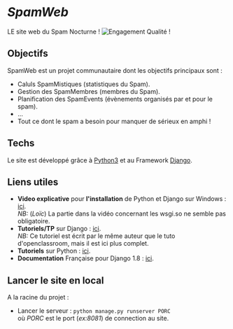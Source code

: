 # _*SpamWeb*_
LE site web du Spam Nocturne !
![Engagement Qualité !](http://verandas-tahon.fr/wp-content/uploads/2013/02/Fotolia_38099128_XS-e1362571952133.jpg)

## Objectifs
SpamWeb est un projet communautaire dont les objectifs principaux sont :
* Caluls SpamMistiques (statistiques du Spam).
* Gestion des SpamMembres (membres du Spam).
* Planification des SpamEvents (évènements organisés par et pour le spam).
* ...
* Tout ce dont le spam a besoin pour manquer de sérieux en amphi ! 

## Techs
Le site est développé grâce à [Python3](https://www.python.org/) et au Framework [Django](http://www.django-fr.org/).


## Liens utiles 
* **Video explicative** pour **l'installation** de Python et Django sur Windows : [ici](https://www.youtube.com/watch?v=Zn6dx8v8x_w).   
  *NB:* (_Loïc_) La partie dans la vidéo concernant les wsgi.so ne semble pas obligatoire.
* **Tutoriels/TP** sur Django : [ici](http://django-story.readthedocs.org/en/latest/).   
  *NB:* Ce tutoriel est écrit par le même auteur que le tuto d'openclassroom, mais il est ici plus complet.   
* **Tutoriels** sur Python : [ici](https://openclassrooms.com/courses/apprenez-a-programmer-en-python).   
* **Documentation** Française pour Django 1.8 : [ici](https://docs.djangoproject.com/fr/1.8/).


## Lancer le site en local
A la racine du projet :
* Lancer le serveur : `python manage.py runserver PORC`   
  où _PORC_ est le port (_ex:8081_) de connection au site.
